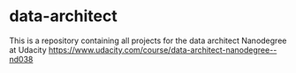 # data-architect
This is a repository containing all projects for the data architect Nanodegree at Udacity https://www.udacity.com/course/data-architect-nanodegree--nd038
